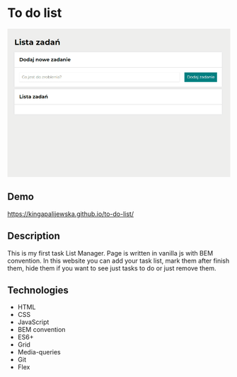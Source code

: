 # To do list
![List to do](image/Animation1.gif)
## Demo
https://kingapalijewska.github.io/to-do-list/
## Description
This is my first task List Manager. Page is written  in vanilla js with BEM convention. In this website you can add your task list, mark them after finish them, hide them if you want to see just tasks to do or just remove them.
## Technologies
- HTML
- CSS 
- JavaScript
- BEM convention
- ES6+
- Grid
- Media-queries
- Git
- Flex
